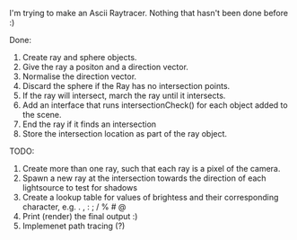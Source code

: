 I'm trying to make an Ascii Raytracer. Nothing that hasn't been done before :)

Done:
1. Create ray and sphere objects.
2. Give the ray a positon and a direction vector.
3. Normalise the direction vector.
4. Discard the sphere if the Ray has no intersection points.
5. If the ray will intersect, march the ray until it intersects.
6. Add an interface that runs intersectionCheck() for each object added to the scene.
7. End the ray if it finds an intersection
8. Store the intersection location as part of the ray object.

TODO:

1. Create more than one ray, such that each ray is a pixel of the camera.
2. Spawn a new ray at the intersection towards the direction of each lightsource to test for shadows
3. Create a lookup table for values of brightess and their corresponding character, e.g. . , : ; / % # @
4. Print (render) the final output :)
5. Implemenet path tracing (?)
